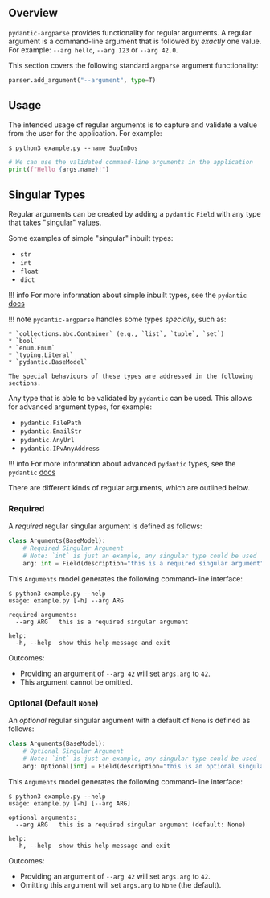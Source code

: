 ## Overview
`pydantic-argparse` provides functionality for regular arguments. A regular
argument is a command-line argument that is followed by *exactly* one value.
For example: `--arg hello`, `--arg 123` or `--arg 42.0`.

This section covers the following standard `argparse` argument functionality:

```python
parser.add_argument("--argument", type=T)
```

## Usage
The intended usage of regular arguments is to capture and validate a value from
the user for the application. For example:

```console
$ python3 example.py --name SupImDos
```

```python
# We can use the validated command-line arguments in the application
print(f"Hello {args.name}!")
```

## Singular Types
Regular arguments can be created by adding a `pydantic` `Field` with any
type that takes "singular" values.

Some examples of simple "singular" inbuilt types:

* `str`
* `int`
* `float`
* `dict`

!!! info
    For more information about simple inbuilt types, see the `pydantic`
    [docs][1]

!!! note
    `pydantic-argparse` handles some types *specially*, such as:

    * `collections.abc.Container` (e.g., `list`, `tuple`, `set`)
    * `bool`
    * `enum.Enum`
    * `typing.Literal`
    * `pydantic.BaseModel`

    The special behaviours of these types are addressed in the following
    sections.

Any type that is able to be validated by `pydantic` can be used. This allows
for advanced argument types, for example:

* `pydantic.FilePath`
* `pydantic.EmailStr`
* `pydantic.AnyUrl`
* `pydantic.IPvAnyAddress`

!!! info
    For more information about advanced `pydantic` types, see the `pydantic`
    [docs][2]

There are different kinds of regular arguments, which are outlined below.

### Required
A *required* regular singular argument is defined as follows:

```python
class Arguments(BaseModel):
    # Required Singular Argument
    # Note: `int` is just an example, any singular type could be used
    arg: int = Field(description="this is a required singular argument")
```

This `Arguments` model generates the following command-line interface:

```console
$ python3 example.py --help
usage: example.py [-h] --arg ARG

required arguments:
  --arg ARG   this is a required singular argument

help:
  -h, --help  show this help message and exit
```

Outcomes:

* Providing an argument of `--arg 42` will set `args.arg` to `42`.
* This argument cannot be omitted.

### Optional (Default `None`)
An *optional* regular singular argument with a default of `None` is defined as
follows:

```python
class Arguments(BaseModel):
    # Optional Singular Argument
    # Note: `int` is just an example, any singular type could be used
    arg: Optional[int] = Field(description="this is an optional singular argument")
```

This `Arguments` model generates the following command-line interface:

```console
$ python3 example.py --help
usage: example.py [-h] [--arg ARG]

optional arguments:
  --arg ARG   this is a required singular argument (default: None)

help:
  -h, --help  show this help message and exit
```

Outcomes:

* Providing an argument of `--arg 42` will set `args.arg` to `42`.
* Omitting this argument will set `args.arg` to `None` (the default).

<!--- Reference -->
[1]: https://pydantic-docs.helpmanual.io/usage/types/#standard-library-types
[2]: https://pydantic-docs.helpmanual.io/usage/types/#pydantic-types

